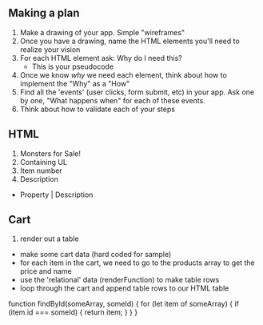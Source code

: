 ## Making a plan
1) Make a drawing of your app. Simple "wireframes"
2) Once you have a drawing, name the HTML elements you'll need to realize your vision
3) For each HTML element ask: Why do I need this?
    - This is your pseudocode
4) Once we know _why_ we need each element, think about how to implement the "Why" as a "How"
5) Find all the 'events' (user clicks, form submit, etc) in your app. Ask one by one, "What happens when" for each of these events.
6) Think about how to validate each of your steps

## HTML
1) Monsters for Sale!
2) Containing UL
3) Item number
4) Description
 - Property | Description

 ## Cart
 1) render out a table
  - make some cart data (hard coded for sample)
  - for each item in the cart, we need to go to the products array to get the price and name
  - use the 'relational' data (renderFunction) to make table rows
  - loop through the cart and append table rows to our HTML table

function findById(someArray, someId) {
    for (let item of someArray) {
        if (item.id === someId) {
            return item;
        }
    }
}

